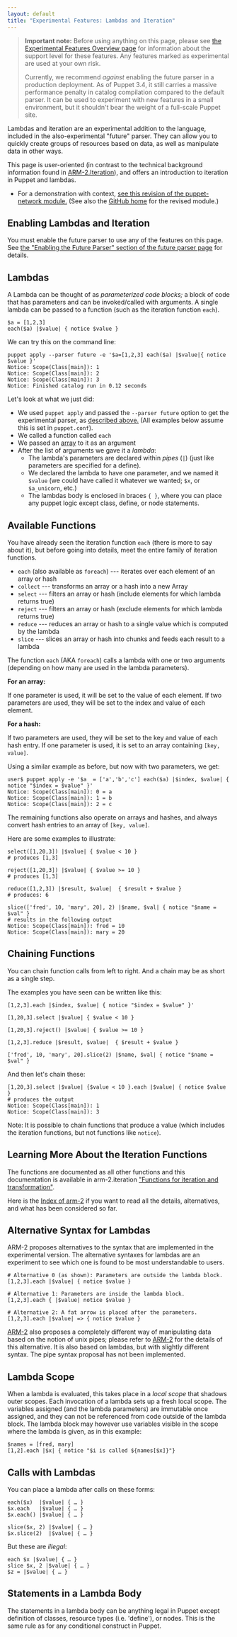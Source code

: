 ```yaml
---
layout: default
title: "Experimental Features: Lambdas and Iteration"
---
```


[arm2]: https://github.com/puppetlabs/armatures/tree/master/arm-2.iteration
[array]: /puppet/3/reference/lang_datatypes.html#arrays
[experimentalmodule]: https://github.com/hlindberg/puppet-network
[experimentalcommit]: https://github.com/hlindberg/puppet-network/commit/b1665a2da730e31b76a9230796510d01e6a626d7


> **Important note:** Before using anything on this page, please see [the Experimental Features Overview page](./experiments_overview.html) for information about the support level for these features. Any features marked as experimental are used at your own risk.
>
> Currently, we recommend _against_ enabling the future parser in a production deployment. As of Puppet 3.4, it still carries a massive performance penalty in catalog compilation compared to the default parser. It can be used to experiment with new features in a small environment, but it shouldn't bear the weight of a full-scale Puppet site.


Lambdas and iteration are an experimental addition to the language, included in the also-experimental "future" parser. They can allow you to quickly create groups of resources based on data, as well as manipulate data in other ways.

This page is user-oriented (in contrast to the technical background information found in [ARM-2.Iteration][arm2]), and offers an introduction to iteration in Puppet and lambdas.

* For a demonstration with context, [see this revision of the puppet-network module.][experimentalcommit] (See also the [GitHub home][experimentalmodule] for the revised module.)

Enabling Lambdas and Iteration
-----

You must enable the future parser to use any of the features on this page. See [the "Enabling the Future Parser" section of the future parser page](./experiments_future.html#enabling-the-future-parser) for details.


Lambdas
-----

A Lambda can be thought of as _parameterized code blocks;_ a block of code that has parameters and can be invoked/called with arguments. A single lambda can be passed to a function (such as the iteration function `each`).

    $a = [1,2,3]
    each($a) |$value| { notice $value }

We can try this on the command line:

    puppet apply --parser future -e '$a=[1,2,3] each($a) |$value|{ notice $value }'
    Notice: Scope(Class[main]): 1
    Notice: Scope(Class[main]): 2
    Notice: Scope(Class[main]): 3
    Notice: Finished catalog run in 0.12 seconds

Let's look at what we just did:

* We used `puppet apply` and passed the `--parser future` option to get the experimental parser, as [described above.](#requirements) (All examples below assume this is set in `puppet.conf`).
* We called a function called `each`
* We passed an [array][] to it as an argument
* After the list of arguments we gave it a _lambda_:
    * The lambda's parameters are declared within _pipes_ (`|`) (just like parameters are specified for a define).
    * We declared the lambda to have one parameter, and we named it `$value` (we could have called it whatever we wanted; `$x`, or `$a_unicorn`, etc.)
    * The lambdas body is enclosed in braces `{ }`, where you can place any puppet logic except class, define, or node statements.

Available Functions
-----

You have already seen the iteration function `each` (there is more to say about it), but before going into details, meet the entire family of iteration functions.

* `each` (also available as `foreach`) --- iterates over each element of an array or hash
* `collect` --- transforms an array or a hash into a new Array
* `select` --- filters an array or hash (include elements for which lambda returns true)
* `reject` --- filters an array or hash (exclude elements for which lambda returns true)
* `reduce` --- reduces an array or hash to a single value which is computed by the lambda
* `slice` --- slices an array or hash into chunks and feeds each result to a lambda

The function `each` (AKA `foreach`) calls a lambda with one or two arguments (depending on how many are used in the lambda parameters).

**For an array:**

If one parameter is used, it will be set to the value of each element. If two parameters are used, they will be set to the index and value of each element.

**For a hash:**

If two parameters are used, they will be set to the key and value of each hash entry. If one parameter is used, it is set to an array containing `[key, value]`.

Using a similar example as before, but now with two parameters, we get:

    user$ puppet apply -e '$a  = ['a','b','c'] each($a) |$index, $value| { notice "$index = $value" }'
    Notice: Scope(Class[main]): 0 = a
    Notice: Scope(Class[main]): 1 = b
    Notice: Scope(Class[main]): 2 = c

The remaining functions also operate on arrays and hashes, and always convert hash entries to an array of `[key, value]`.

Here are some examples to illustrate:

    select([1,20,3]) |$value| { $value < 10 }
    # produces [1,3]

    reject([1,20,3]) |$value| { $value >= 10 }
    # produces [1,3]

    reduce([1,2,3]) |$result, $value|  { $result + $value }
    # produces: 6

    slice(['fred', 10, 'mary', 20], 2) |$name, $val| { notice "$name = $val" }
    # results in the following output
    Notice: Scope(Class[main]): fred = 10
    Notice: Scope(Class[main]): mary = 20

Chaining Functions
-----

You can chain function calls from left to right. And a chain may be as short as a single step.

The examples you have seen can be written like this:

    [1,2,3].each |$index, $value| { notice "$index = $value" }'

    [1,20,3].select |$value| { $value < 10 }

    [1,20,3].reject() |$value| { $value >= 10 }

    [1,2,3].reduce |$result, $value|  { $result + $value }

    ['fred', 10, 'mary', 20].slice(2) |$name, $val| { notice "$name = $val" }

And then let's chain these:

    [1,20,3].select |$value| {$value < 10 }.each |$value| { notice $value }
    # produces the output
    Notice: Scope(Class[main]): 1
    Notice: Scope(Class[main]): 3

Note: It is possible to chain functions that produce a value (which includes the iteration functions, but not functions like `notice`).

Learning More About the Iteration Functions
-----

The functions are documented as all other functions and this documentation is available in arm-2.iteration ["Functions for iteration and transformation"](https://github.com/puppetlabs/armatures/blob/master/arm-2.iteration/iteration.md#functions-for-iteration-and-transformation).

Here is the [Index of arm-2](https://github.com/puppetlabs/armatures/blob/master/arm-2.iteration/index.md) if you want to read all the details, alternatives, and what has been considered so far.

Alternative Syntax for Lambdas
-----

ARM-2 proposes alternatives to the syntax that are implemented in the experimental version. The alternative syntaxes for lambdas are an experiment to see which one is found to be most understandable to users.

    # Alternative 0 (as shown): Parameters are outside the lambda block.
    [1,2,3].each |$value| { notice $value }

    # Alternative 1: Parameters are inside the lambda block.
    [1,2,3].each { |$value| notice $value }

    # Alternative 2: A fat arrow is placed after the parameters.
    [1,2,3].each |$value| => { notice $value }

[ARM-2][arm2] also proposes a completely different way of  manipulating data based on the notion of unix pipes; please refer to [ARM-2][arm2] for the details of this alternative. It is also based on lambdas, but with slightly different syntax. The pipe syntax proposal has not been implemented.

Lambda Scope
-----

When a lambda is evaluated, this takes place in a _local scope_ that shadows outer scopes. Each invocation of a lambda sets up a fresh local scope. The variables assigned (and the lambda parameters) are immutable once assigned, and they can not be referenced from code outside of the lambda block. The lambda block may however use variables visible in the scope where the lambda is given, as in this example:

    $names = [fred, mary]
    [1,2].each |$x| { notice "$i is called ${names[$x]}"}

Calls with Lambdas
-----

You can place a lambda after calls on these forms:

    each($x)  |$value| { … }
    $x.each   |$value| { … }
    $x.each() |$value| { … }

    slice($x, 2) |$value| { … }
    $x.slice(2)  |$value| { … }

But these are _illegal_:

    each $x |$value| { … }
    slice $x, 2 |$value| { … }
    $z = |$value| { … }

Statements in a Lambda Body
-----

The statements in a lambda body can be anything legal in Puppet except definition of classes, resource types (i.e. 'define'), or nodes. This is the same rule as for any conditional construct in Puppet.


